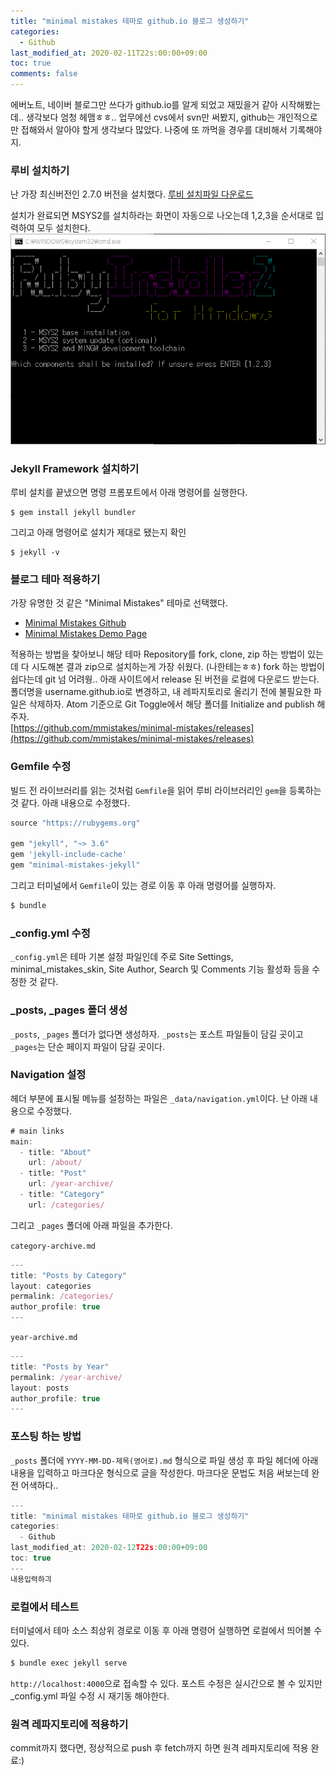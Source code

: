 ```yaml
---
title: "minimal mistakes 테마로 github.io 블로그 생성하기"
categories:
  - Github
last_modified_at: 2020-02-11T22s:00:00+09:00
toc: true
comments: false
---
```


에버노트, 네이버 블로그만 쓰다가 github.io를 알게 되었고 재밌을거 같아
시작해봤는데.. 생각보다 엄청 헤맴ㅎㅎ..
업무에선 cvs에서 svn만 써봤지, github는 개인적으로만 접해와서 알아야 할게 생각보다 많았다. 나중에 또 까먹을 경우를 대비해서 기록해야지.

### 루비 설치하기
난 가장 최신버전인 2.7.0 버전을 설치했다. [루비 설치파일 다운로드](https://rubyinstaller.org/downloads/)

설치가 완료되면 MSYS2를 설치하라는 화면이 자동으로 나오는데 1,2,3을 순서대로 입력하여 모두 설치한다.
![주석 2020-03-04 182317](/assets/주석%202020-03-04%20182317.png)

### Jekyll Framework 설치하기
루비 설치를 끝냈으면 명령 프롬포트에서 아래 명령어를 실행한다.
```smalltalk
$ gem install jekyll bundler
```

그리고 아래 명령어로 설치가 제대로 됐는지 확인
```smalltalk
$ jekyll -v
```

### 블로그 테마 적용하기
가장 유명한 것 같은 "Minimal Mistakes" 테마로 선택했다.    

* [Minimal Mistakes Github](https://github.com/mmistakes/minimal-mistakes)
* [Minimal Mistakes Demo Page](https://mmistakes.github.io/minimal-mistakes/)

적용하는 방법을 찾아보니 해당 테마 Repository를 fork, clone, zip 하는 방법이 있는데
다 시도해본 결과 zip으로 설치하는게 가장 쉬웠다. (나한테는ㅎㅎ) fork 하는 방법이 쉽다는데 git 넘 어려웡.. 아래 사이트에서 release 된 버전을 로컬에 다운로드 받는다. 폴더명을 username.github.io로 변경하고, 내 레파지토리로 올리기 전에 불필요한 파일은 삭제하자. Atom 기준으로 Git Toggle에서 해당 폴더를 Initialize and publish 해주자.     
[https://github.com/mmistakes/minimal-mistakes/releases](https://github.com/mmistakes/minimal-mistakes/releases)

### Gemfile 수정
빌드 전 라이브러리를 읽는 것처럼 `Gemfile`을 읽어 루비 라이브러리인 `gem`을 등록하는 것 같다. 아래 내용으로 수정했다.
```javascript
source "https://rubygems.org"

gem "jekyll", "~> 3.6"
gem 'jekyll-include-cache'
gem "minimal-mistakes-jekyll"
```

그리고 터미널에서 `Gemfile`이 있는 경로 이동 후 아래 명령어를 실행하자.    
```javascript
$ bundle
```

### 	&#95;config.yml 수정
`_config.yml`은 테마 기본 설정 파일인데 주로 Site Settings, minimal_mistakes_skin, Site Author, Search 및 Comments 기능 활성화 등을 수정한 것 같다.

### &#95;posts, &#95;pages 폴더 생성
`_posts`, `_pages` 폴더가 없다면 생성하자. `_posts`는 포스트 파일들이 담길 곳이고 `_pages`는 단순 페이지 파일이 담길 곳이다.

### Navigation 설정
헤더 부분에 표시될 메뉴를 설정하는 파일은 `_data/navigation.yml`이다. 난 아래 내용으로 수정했다.
```javascript
# main links
main:
  - title: "About"
    url: /about/
  - title: "Post"
    url: /year-archive/
  - title: "Category"
    url: /categories/
```

그리고 `_pages` 폴더에 아래 파일을 추가한다.

`category-archive.md`
```javascript
---
title: "Posts by Category"
layout: categories
permalink: /categories/
author_profile: true
---
```

`year-archive.md`
```javascript
---
title: "Posts by Year"
permalink: /year-archive/
layout: posts
author_profile: true
---
```



### 포스팅 하는 방법
`_posts` 폴더에 `YYYY-MM-DD-제목(영어로).md` 형식으로 파일 생성 후 파일 헤더에 아래 내용을 입력하고 마크다운 형식으로 글을 작성한다. 마크다운 문법도 처음 써보는데 완전 어색하다..    

```javascript
---
title: "minimal mistakes 테마로 github.io 블로그 생성하기"
categories:
  - Github
last_modified_at: 2020-02-12T22s:00:00+09:00
toc: true
---
내용입력하긔
```

### 로컬에서 테스트
터미널에서 테마 소스 최상위 경로로 이동 후 아래 명령어 실행하면 로컬에서 띄어볼 수 있다.    
```javascript
$ bundle exec jekyll serve
```

`http://localhost:4000`으로 접속할 수 있다. 포스트 수정은 실시간으로 볼 수 있지만 &#95;config.yml 파일 수정 시 재기동 해야한다.    

### 원격 레파지토리에 적용하기
commit까지 했다면, 정상적으로 push 후 fetch까지 하면 원격 레파지토리에 적용 완료:)
